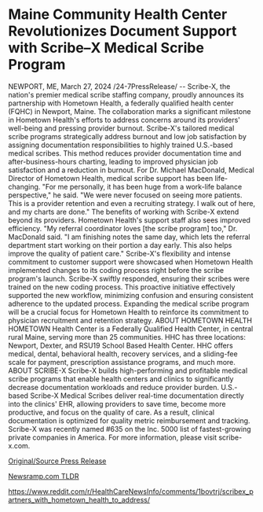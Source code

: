 # Maine Community Health Center Revolutionizes Document Support with Scribe–X Medical Scribe Program

NEWPORT, ME, March 27, 2024 /24-7PressRelease/ -- Scribe-X, the nation's premier medical scribe staffing company, proudly announces its partnership with Hometown Health, a federally qualified health center (FQHC) in Newport, Maine. The collaboration marks a significant milestone in Hometown Health's efforts to address concerns around its providers' well-being and pressing provider burnout.  Scribe-X's tailored medical scribe programs strategically address burnout and low job satisfaction by assigning documentation responsibilities to highly trained U.S.-based medical scribes. This method reduces provider documentation time and after-business-hours charting, leading to improved physician job satisfaction and a reduction in burnout.  For Dr. Michael MacDonald, Medical Director of Hometown Health, medical scribe support has been life-changing. "For me personally, it has been huge from a work-life balance perspective," he said. "We were never focused on seeing more patients. This is a provider retention and even a recruiting strategy. I walk out of here, and my charts are done."  The benefits of working with Scribe-X extend beyond its providers. Hometown Health's support staff also sees improved efficiency. "My referral coordinator loves [the scribe program] too," Dr. MacDonald said. "I am finishing notes the same day, which lets the referral department start working on their portion a day early. This also helps improve the quality of patient care."  Scribe-X's flexibility and intense commitment to customer support were showcased when Hometown Health implemented changes to its coding process right before the scribe program's launch. Scribe-X swiftly responded, ensuring their scribes were trained on the new coding process. This proactive initiative effectively supported the new workflow, minimizing confusion and ensuring consistent adherence to the updated process.  Expanding the medical scribe program will be a crucial focus for Hometown Health to reinforce its commitment to physician recruitment and retention strategy.  ABOUT HOMETOWN HEALTH HOMETOWN Health Center is a Federally Qualified Health Center, in central rural Maine, serving more than 25 communities. HHC has three locations: Newport, Dexter, and RSU19 School Based Health Center. HHC offers medical, dental, behavioral health, recovery services, and a sliding-fee scale for payment, prescription assistance programs, and much more.  ABOUT SCRIBE-X Scribe-X builds high-performing and profitable medical scribe programs that enable health centers and clinics to significantly decrease documentation workloads and reduce provider burden. U.S.-based Scribe-X Medical Scribes deliver real-time documentation directly into the clinics' EHR, allowing providers to save time, become more productive, and focus on the quality of care. As a result, clinical documentation is optimized for quality metric reimbursement and tracking. Scribe-X was recently named #635 on the Inc. 5000 list of fastest-growing private companies in America. For more information, please visit scribe-x.com. 

[Original/Source Press Release](https://www.24-7pressrelease.com/press-release/509587/maine-community-health-center-revolutionizes-document-support-with-scribex-medical-scribe-program)
                    

[Newsramp.com TLDR](None) 

https://www.reddit.com/r/HealthCareNewsInfo/comments/1bovtrj/scribex_partners_with_hometown_health_to_address/